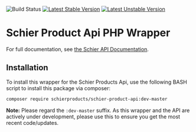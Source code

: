 ![Build Status](https://app.chipperci.com/projects/09917f73-4b52-4729-9cd6-4e56c0d576cb/status/master)
[![Latest Stable Version](https://poser.pugx.org/schierproducts/schier-product-api/v)](//packagist.org/packages/schierproducts/schier-product-api)
[![Latest Unstable Version](https://poser.pugx.org/schierproducts/schier-product-api/v/unstable)](//packagist.org/packages/schierproducts/schier-product-api)

# Schier Product Api PHP Wrapper

For full documentation, see [the Schier API Documentation](https://api-docs.schierproducts.com/sdks/products/php.html).

## Installation

To install this wrapper for the Schier Products Api, use the following BASH script to install this package via composer:

```bash
composer require schierproducts/schier-product-api:dev-master
```

**Note:** Please regard the `:dev-master` suffix. As this wrapper and the API are actively under development, please use this to ensure you get the most recent code/updates.